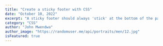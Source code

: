 ```yaml
---
title: "Create a sticky footer with CSS"
date: "October 10, 2022"
excerpt: "A sticky footer should always 'stick' at the bottom of the page irregardless of whether the page content is too short or long."
category: "CSS"
author: "John Mwendwa"
author_image: "https://randomuser.me/api/portraits/men/12.jpg"
isFeatured: true
---
```

